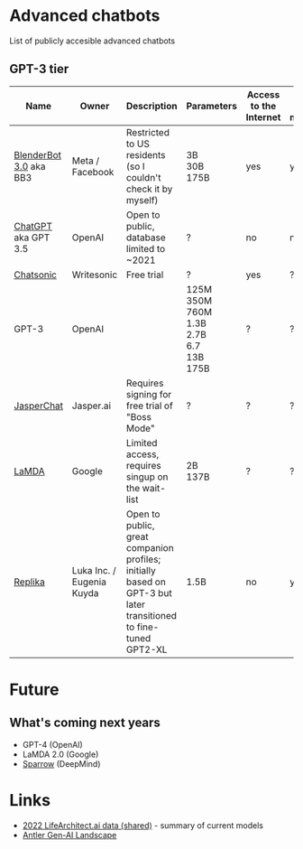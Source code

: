 # Advanced chatbots
List of publicly accesible advanced chatbots

## GPT-3 tier
Name | Owner | Description | Parameters | Access to the Internet | Long-term memory | Generate images | Lanugages | Research Papers
--- | --- | --- | --- | --- | --- | --- | --- | ---
[BlenderBot 3.0](https://blenderbot.ai/) aka BB3 | Meta / Facebook | Restricted to US residents (so I couldn't check it by myself) | 3B<br>30B<br>175B | yes | yes | ? | English | [link](https://arxiv.org/abs/2208.03188)
[ChatGPT](https://chat.openai.com/chat) aka GPT 3.5 | OpenAI | Open to public, database limited to ~2021 | ? | no | no | no | Multilanguage | ?
[Chatsonic](https://writesonic.com/chat) | Writesonic | Free trial | ? | yes | ? | yes | ? | ?
GPT-3 | OpenAI | | 125M<br>350M<br>760M<br>1.3B<br>2.7B<br>6.7<br>13B<br>175B | ? | ? | ? | English (primarily), German, Romanian and possibly others incidentally | [link](https://arxiv.org/abs/2005.14165)
[JasperChat](https://app.jasper.ai/) | Jasper.ai | Requires signing for free trial of "Boss Mode" | ? | ? | ? | ? | ? | ?
[LaMDA](aitestkitchen.withgoogle.com) | Google | Limited access, requires singup on the wait-list | 2B<br>137B | ? | ? | ? | ? | [link](https://arxiv.org/pdf/2201.08239.pdf)
[Replika](https://replika.ai/) | Luka Inc. / Eugenia Kuyda | Open to public, great companion profiles; initially based on GPT-3 but later transitioned to fine-tuned GPT2-XL | 1.5B | no | yes | no | English | ?

# Future

## What's coming next years

* GPT-4 (OpenAI)
* LaMDA 2.0 (Google)
* [Sparrow](https://storage.googleapis.com/deepmind-media/DeepMind.com/Authors-Notes/sparrow/sparrow-final.pdf) (DeepMind)

# Links

* [2022 LifeArchitect.ai data (shared)](https://docs.google.com/spreadsheets/d/1O5KVQW1Hx5ZAkcg8AIRjbQLQzx2wVaLl0SqUu-ir9Fs/edit#gid=1158069878) - summary of current models
* [Antler Gen-AI Landscape](https://airtable.com/shrBeWpMlxf3e14E8/tblS4TkbJbm0cqT0o)
